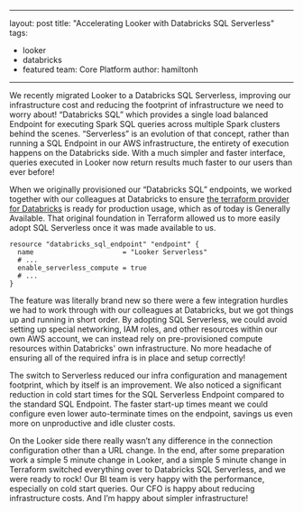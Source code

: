 ----
layout: post
title: "Accelerating Looker with Databricks SQL Serverless"
tags:
- looker
- databricks
- featured
team: Core Platform
author: hamiltonh
----

We recently migrated Looker to a Databricks SQL Serverless, improving our
infrastructure cost and reducing the footprint of infrastructure we need to
worry about! “Databricks SQL” which provides a single load balanced Endpoint
for executing Spark SQL queries across multiple Spark clusters behind the
scenes. “Serverless” is an evolution of that concept, rather than running a SQL
Endpoint in our AWS infrastructure, the entirety of execution happens on the
Databricks side. With a much simpler and faster interface, queries executed in
Looker now return results much faster to our users than ever before!

When we originally provisioned our “Databricks SQL” endpoints, we worked
together with our colleagues at Databricks to ensure [the terraform provider
for Databricks](https://github.com/databricks/terraform-provider-databricks) is
ready for production usage, which as of today is Generally Available. That
original foundation in Terraform allowed us to more easily adopt SQL Serverless
once it was made available to us.

```hcl
resource "databricks_sql_endpoint" "endpoint" {
  name                      = "Looker Serverless"
  # ...
  enable_serverless_compute = true
  # ...
}
```

The feature was literally brand new so there were a few integration hurdles we
had to work through with our colleagues at Databricks, but we got things up and
running in short order. By adopting SQL Serverless, we could avoid setting up
special networking, IAM roles, and other resources within our own AWS account,
we can instead rely on pre-provisioned compute resources within Databricks' own
infrastructure.  No more headache of ensuring all of the required infra is in
place and setup correctly!

The switch to Serverless reduced our infra configuration and management
footprint, which by itself is an improvement. We also noticed a significant
reduction in cold start times for the SQL Serverless Endpoint compared to the
standard SQL Endpoint. The faster start-up times meant we could configure even
lower auto-terminate times on the endpoint, savings us even more on
unproductive and idle cluster costs.

On the Looker side there really wasn’t any difference in the connection
configuration other than a URL change. In the end, after some preparation work
a simple 5 minute change in Looker, and a simple 5 minute change in Terraform
switched everything over to Databricks SQL Serverless, and we were ready to
rock! Our BI team is very happy with the performance, especially on cold start
queries. Our CFO is happy about reducing infrastructure costs. And I’m happy
about simpler infrastructure!
